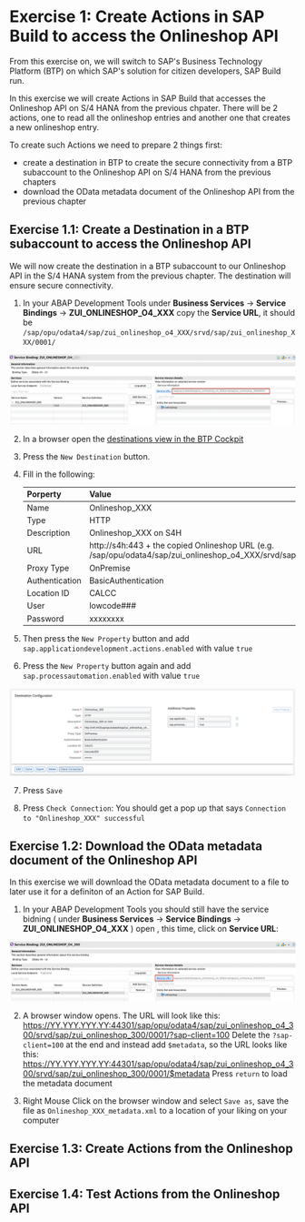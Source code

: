 # Exercise 1: Create Actions in SAP Build to access the Onlineshop API

From this exercise on, we will switch to SAP's Business Technology Platform (BTP) on which SAP's solution for citizen developers, SAP Build run.

In this exercise we will create Actions in SAP Build that accesses the Onlineshop API on S/4 HANA from the previous chpater. There will be 2 actions, one to read all the onlineshop entries and another one that creates a new onlineshop entry. 

To create such Actions we need to prepare 2 things first:
- create a destination in BTP to create the secure connectivity from a BTP subaccount to the Onlineshop API on S/4 HANA from the previous chapters
- download the OData metadata document of the Onlineshop API from the previous chapter

## Exercise 1.1: Create a Destination in a BTP subaccount to access the Onlineshop API

We will now create the destination in a BTP subaccount to our Onlineshop API in the S/4 HANA system from the previous chapter. The destination will ensure secure connectivity.

1. In your ABAP Development Tools under **Business Services** -> **Service Bindings** -> **ZUI_ONLINESHOP_O4_XXX** copy the **Service URL**, it should be `/sap/opu/odata4/sap/zui_onlineshop_o4_XXX/srvd/sap/zui_onlineshop_XXX/0001/`

![serviceurl](images/105.png)

2. In a browser open the [destinations view in the BTP Cockpit](https://emea.cockpit.btp.cloud.sap/cockpit/#/globalaccount/47ae62c5-c35b-48a4-99b1-eee46b5b62bf/subaccount/f65e327c-d9e9-44cd-8d7b-e4e7ea8db474/destinations)

3. Press the `New Destination` button.

4. Fill in the following:

    |  Porperty   | Value |
    |  :------------- | :------------- |
    |  Name   | Onlineshop_XXX |
    |  Type   | HTTP |
    |  Description   | Onlineshop_XXX on S4H |
    |  URL   | http://s4h:443 + the copied Onlineshop URL (e.g. /sap/opu/odata4/sap/zui_onlineshop_o4_XXX/srvd/sap/zui_onlineshop_XXX/0001/) |
    |  Proxy Type   | OnPremise |
    |  Authentication   | BasicAuthentication |
    |  Location ID   | CALCC |
    |  User   | lowcode### |
    |  Password   | xxxxxxxx |

5. Then press the `New Property` button and add 
`sap.applicationdevelopment.actions.enabled` with value `true`

6. Press the `New Property` button again and add 
`sap.processautomation.enabled` with value `true`

![destination](images/100.png)

7. Press `Save`

8. Press `Check Connection`: You should get a pop up that says `Connection to "Onlineshop_XXX" successful`

## Exercise 1.2: Download the OData metadata document of the Onlineshop API

In this exercise we will download the OData metadata document to a file to later use it for a definiton of an Action for SAP Build.

1. In your ABAP Development Tools you should still have the service bidning ( under **Business Services** -> **Service Bindings** -> **ZUI_ONLINESHOP_O4_XXX** ) open , this time, click on **Service URL**:

![serviceurl](images/110.png)

2. A browser window opens. The URL will look like this: 
        https://YY.YYY.YYY.YY:44301/sap/opu/odata4/sap/zui_onlineshop_o4_300/srvd/sap/zui_onlineshop_300/0001/?sap-client=100 
    Delete the `?sap-client=100` at the end and instead add `$metadata`, so the URL looks like this:
        https://YY.YYY.YYY.YY:44301/sap/opu/odata4/sap/zui_onlineshop_o4_300/srvd/sap/zui_onlineshop_300/0001/$metadata
    Press `return` to load the metadata document

4. Right Mouse Click on the browser window and select `Save as`, save the file as `Onlineshop_XXX_metadata.xml` to a location of your liking on your computer

## Exercise 1.3: Create Actions from the Onlineshop API

## Exercise 1.4: Test Actions from the Onlineshop API